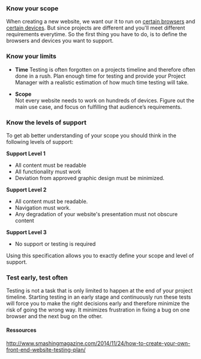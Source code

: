 ### Know your scope
When creating a new website, we want our it to run on [certain browsers](./Testing/Cross-Browser_Testing) and [certain devices](./Testing/Cross-Device_Testing). But since projects are different and you'll meet different requirements everytime. So the first thing you have to do, is to define the browsers and devices you want to support.


### Know your limits

* **Time**
Testing is often forgotten on a projects timeline and therefore often done in a rush. Plan enough time for testing and provide your Project Manager with a realistic estimation of how much time testing will take.

* **Scope** <br/>
Not every website needs to work on hundreds of devices. Figure out the main use case, and focus on fulfilling that audience’s requirements.


### Know the levels of support
To get ab better understanding of your scope you should think in the following levels of support:

**Support Level 1**
* All content must be readable
* All functionality must work
* Deviation from approved graphic design must be minimized.

**Support Level 2**
* All content must be readable.
* Navigation must work.
* Any degradation of your website's presentation must not obscure content

**Support Level 3**
* No support or testing is required

Using this specification allows you to exactly define your scope and level of support.

### Test early, test often

Testing is not a task that is only limited to happen at the end of your project timeline. Starting testing in an early stage and continuously run these tests will force you to make the right decisions early and therefore minimize the risk of going the wrong way. It minimizes frustration in fixing a bug on one browser and the next bug on the other.



#### Ressources
http://www.smashingmagazine.com/2014/11/24/how-to-create-your-own-front-end-website-testing-plan/
